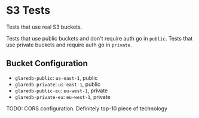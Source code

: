 # S3 Tests

Tests that use real S3 buckets.

Tests that use public buckets and don't require auth go in `public`. Tests that
use private buckets and require auth go in `private`.

## Bucket Configuration

- `glaredb-public`: `us-east-1`, public
- `glaredb-private`: `us-east-1`, public
- `glaredb-public-eu`: `eu-west-1`, private
- `glaredb-private-eu`: `eu-west-1`, private

TODO: CORS configuration. Definitely top-10 piece of technology
